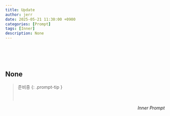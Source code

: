 ```yaml
---
title: Update
author: jerr
date: 2025-05-21 11:30:00 +0900
categories: [Prompt]
tags: [Inner]
description: None
---
```

<br><br><br>

## None
> 준비중
{: .prompt-tip }
<br><br><br>
<div style="text-align: right;"><em>Inner Prompt</em></div>
